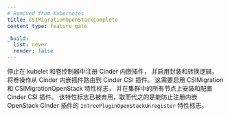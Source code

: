 ```yaml
---
# Removed from Kubernetes
title: CSIMigrationOpenStackComplete
content_type: feature_gate

_build:
  list: never
  render: false
---
```

<!--
Stops registering the Cinder in-tree plugin in
kubelet and volume controllers and enables shims and translation logic to route
volume operations from the Cinder in-tree plugin to Cinder CSI plugin.
Requires CSIMigration and CSIMigrationOpenStack feature flags enabled and Cinder
CSI plugin installed and configured on all nodes in the cluster. This flag has
been deprecated in favor of the `InTreePluginOpenStackUnregister` feature flag
which prevents the registration of in-tree openstack cinder plugin.
-->
停止在 kubelet 和卷控制器中注册 Cinder 内嵌插件，
并启用封装和转换逻辑，将卷操作从 Cinder 内嵌插件路由到 Cinder CSI 插件。
这需要启用 CSIMigration 和 CSIMigrationOpenStack 特性标志，
并在集群中的所有节点上安装和配置 Cinder CSI 插件。
该特性标志已被弃用，取而代之的是能防止注册内嵌 OpenStack Cinder 插件的
`InTreePluginOpenStackUnregister` 特性标志。
